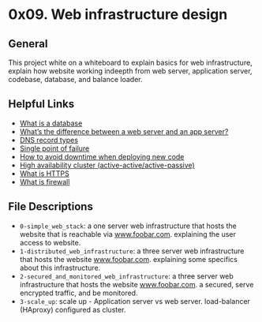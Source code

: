 # 0x09. Web infrastructure design
## General
This project white on a whiteboard to explain basics for web infrastructure, explain how website working indeepth from web server, application server, codebase, database, and balance loader.
## Helpful Links
* <a href="https://searchdatamanagement.techtarget.com/definition/database">What is a database</a>
* <a href="https://www.youtube.com/watch?v=S97eKyv2b9M">What’s the difference between a web server and an app server?</a>
* <a href="https://pressable.com/2019/10/11/what-are-dns-records-types-explained-2/">DNS record types</a>
* <a href="https://en.wikipedia.org/wiki/Single_point_of_failure">Single point of failure</a>
* <a href="https://softwareengineering.stackexchange.com/questions/35063/how-do-you-update-your-production-codebase-database-schema-without-causing-downt#answers-header">How to avoid downtime when deploying new code</a>
* <a href="https://docs.oracle.com/cd/E17904_01/core.1111/e10106/intro.htm#ASHIA714">High availability cluster (active-active/active-passive)</a>
* <a href="https://www.instantssl.com/http-vs-https">What is HTTPS</a>
* <a href="https://www.webopedia.com/definitions/firewall/">What is firewall</a>
## File Descriptions
- ``0-simple_web_stack``: a one server web infrastructure that hosts the website that is reachable via www.foobar.com. explaining the user access to website.
- ``1-distributed_web_infrastructure``: a three server web infrastructure that hosts the website www.foobar.com. explaining some specifics about this infrastructure.
- ``2-secured_and_monitored_web_infrastructure``: a three server web infrastructure that hosts the website www.foobar.com. a secured, serve encrypted traffic, and be monitored.
- ``3-scale_up``: scale up - Application server vs web server. load-balancer (HAproxy) configured as cluster.

